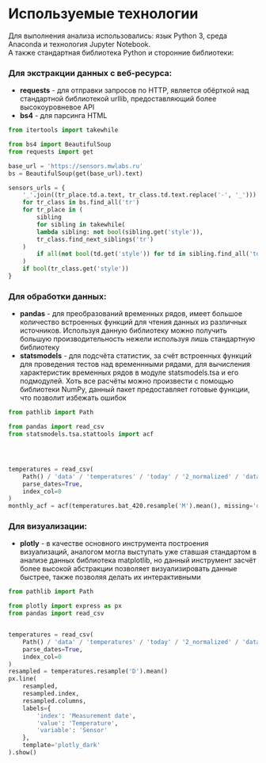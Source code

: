 # Используемые технологии

Для выполнения анализа использовались: язык Python 3, среда Anaconda и технология Jupyter Notebook.  
А также стандартная библиотека Python и сторонние библиотеки:

### Для экстракции данных с веб-ресурса:
* **requests** - для отправки запросов по HTTP, является обёрткой над стандартной библиотекой urllib, предоставляющий более
высокоуровневое API
* **bs4** - для парсинга HTML

```python
from itertools import takewhile

from bs4 import BeautifulSoup
from requests import get

base_url = 'https://sensors.mwlabs.ru'
bs = BeautifulSoup(get(base_url).text)

sensors_urls = {
    '_'.join((tr_place.td.a.text, tr_class.td.text.replace('-', '_'))): tr_place.td.a.get('href')
    for tr_class in bs.find_all('tr')
    for tr_place in (
        sibling
        for sibling in takewhile(
        lambda sibling: not bool(sibling.get('style')),
        tr_class.find_next_siblings('tr')
    )
        if all(not bool(td.get('style')) for td in sibling.find_all('td'))
    )
    if bool(tr_class.get('style'))
}
```

### Для обработки данных:
* **pandas** - для преобразований временных рядов, имеет большое количество встроенных функций для чтения данных из
различных источников. Используя данную библиотеку можно получить большую производительность нежели используя лишь
стандартную библиотеку
* **statsmodels** - для подсчёта статистик, за счёт встроенных функций для проведения тестов над временнными рядами, для
вычисления характеристик временных рядов в модуле statsmodels.tsa и его подмодулей. Хоть все расчёты можно произвести
с помощью библиотеки NumPy, данный пакет предоставляет готовые функции, что позволит избежать ошибок

```python
from pathlib import Path

from pandas import read_csv
from statsmodels.tsa.stattools import acf




temperatures = read_csv(
    Path() / 'data' / 'temperatures' / 'today' / '2_normalized' / 'dataset.csv',
    parse_dates=True,
    index_col=0
)
monthly_acf = acf(temperatures.bat_420.resample('M').mean(), missing='drop')
```


### Для визуализации:
* **plotly** - в качестве основного инструмента построения визуализаций, аналогом могла выступать уже ставшая стандартом 
в анализе данных библиотека matplotlib, но данный инструмент засчёт более высокой абстракции позволяет визуализировать
данные быстрее, также позволяя делать их интерактивными

```python
from pathlib import Path

from plotly import express as px
from pandas import read_csv


temperatures = read_csv(
    Path() / 'data' / 'temperatures' / 'today' / '2_normalized' / 'dataset.csv',
    parse_dates=True,
    index_col=0
)
resampled = temperatures.resample('D').mean()
px.line(
    resampled,
    resampled.index,
    resampled.columns,
    labels={
        'index': 'Measurement date',
        'value': 'Temperature',
        'variable': 'Sensor'
    },
    template='plotly_dark'
).show()
```

